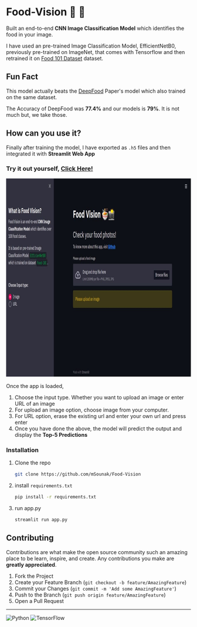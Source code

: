 # Food-Vision 🍜 📸

Built an end-to-end **CNN Image Classification Model** which identifies the food in your image.

I have used an pre-trained Image Classification Model, EfficientNetB0, previously pre-trained on ImageNet, that comes with Tensorflow and then retrained it on [Food 101 Dataset](https://www.kaggle.com/kmader/food41) dataset.

## Fun Fact

This model actually beats the [DeepFood](https://arxiv.org/abs/1606.05675) Paper's model which also trained on the same dataset.

The Accuracy of DeepFood was **77.4%** and our models is **79%**. It is not much but, we take those.


## How can you use it?

Finally after training the model, I have exported as `.h5` files and then integrated it with **Streamlit Web App**

### Try it out yourself, [Click Here!](https://what-you-eating.herokuapp.com/)


<div align="center">
  <img src="./extras/app.jpg" height="540"/>
 
</div>

Once the app is loaded,

1. Choose the input type. Whether you want to upload an image or enter URL of an image
2. For upload an image option, choose image from your computer.
3. For URL option, erase the existing url and enter your own url and press enter
4. Once you have done the above, the model will predict the output and display the **Top-5 Predictions**



### Installation

1. Clone the repo
   ```sh
   git clone https://github.com/mSounak/Food-Vision
   ```
2. install `requirements.txt`
   ```sh
   pip install -r requirements.txt
   ```
3. run app.py
   ```sh
   streamlit run app.py
   ```

<!-- CONTRIBUTING -->
## Contributing

Contributions are what make the open source community such an amazing place to be learn, inspire, and create. Any contributions you make are **greatly appreciated**.

1. Fork the Project
2. Create your Feature Branch (`git checkout -b feature/AmazingFeature`)
3. Commit your Changes (`git commit -m 'Add some AmazingFeature'`)
4. Push to the Branch (`git push origin feature/AmazingFeature`)
5. Open a Pull Request




<hr>

<img alt="Python" src="https://img.shields.io/badge/python-%2314354C.svg?style=for-the-badge&logo=python&logoColor=white"/>

<img alt="TensorFlow" src="https://img.shields.io/badge/TensorFlow-%23FF6F00.svg?style=for-the-badge&logo=TensorFlow&logoColor=white" />
<!-- MARKDOWN LINKS & IMAGES -->
<!-- https://www.markdownguide.org/basic-syntax/#reference-style-links -->
